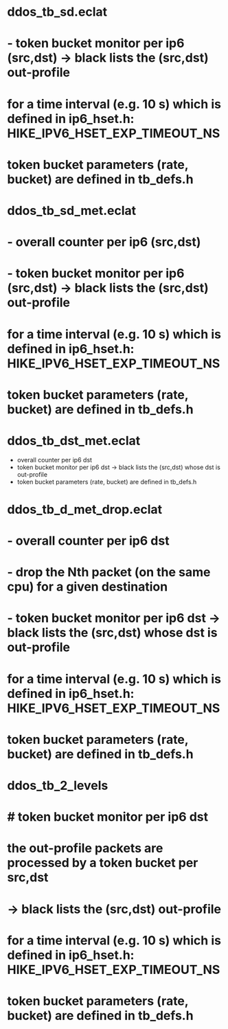 #
# ddos_tb_sd.eclat
#
# - token bucket monitor per ip6 (src,dst) -> black lists the (src,dst) out-profile
# for a time interval (e.g. 10 s) which is defined in ip6_hset.h: HIKE_IPV6_HSET_EXP_TIMEOUT_NS
# token bucket parameters (rate, bucket) are defined in tb_defs.h


#
# ddos_tb_sd_met.eclat
#
# - overall counter per ip6 (src,dst)
# - token bucket monitor per ip6 (src,dst) -> black lists the (src,dst) out-profile
# for a time interval (e.g. 10 s) which is defined in ip6_hset.h: HIKE_IPV6_HSET_EXP_TIMEOUT_NS
# token bucket parameters (rate, bucket) are defined in tb_defs.h



# ddos_tb_dst_met.eclat

- overall counter per ip6 dst
- token bucket monitor per ip6 dst -> black lists the (src,dst) whose dst is out-profile
- token bucket parameters (rate, bucket) are defined in tb_defs.h


#
# ddos_tb_d_met_drop.eclat
#
# - overall counter per ip6 dst
# - drop the Nth packet (on the same cpu) for a given destination 
# - token bucket monitor per ip6 dst -> black lists the (src,dst) whose dst is out-profile
# for a time interval (e.g. 10 s) which is defined in ip6_hset.h: HIKE_IPV6_HSET_EXP_TIMEOUT_NS
# token bucket parameters (rate, bucket) are defined in tb_defs.h


#
# ddos_tb_2_levels
#
# # token bucket monitor per ip6 dst 
# the out-profile packets are processed by a token bucket per src,dst
# -> black lists the (src,dst) out-profile
# for a time interval (e.g. 10 s) which is defined in ip6_hset.h: HIKE_IPV6_HSET_EXP_TIMEOUT_NS
# token bucket parameters (rate, bucket) are defined in tb_defs.h